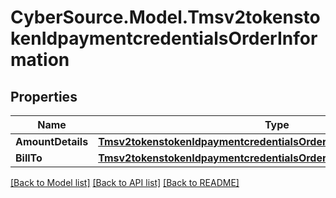 # CyberSource.Model.Tmsv2tokenstokenIdpaymentcredentialsOrderInformation
## Properties

Name | Type | Description | Notes
------------ | ------------- | ------------- | -------------
**AmountDetails** | [**Tmsv2tokenstokenIdpaymentcredentialsOrderInformationAmountDetails**](Tmsv2tokenstokenIdpaymentcredentialsOrderInformationAmountDetails.md) |  | [optional] 
**BillTo** | [**Tmsv2tokenstokenIdpaymentcredentialsOrderInformationBillTo**](Tmsv2tokenstokenIdpaymentcredentialsOrderInformationBillTo.md) |  | [optional] 

[[Back to Model list]](../README.md#documentation-for-models) [[Back to API list]](../README.md#documentation-for-api-endpoints) [[Back to README]](../README.md)

